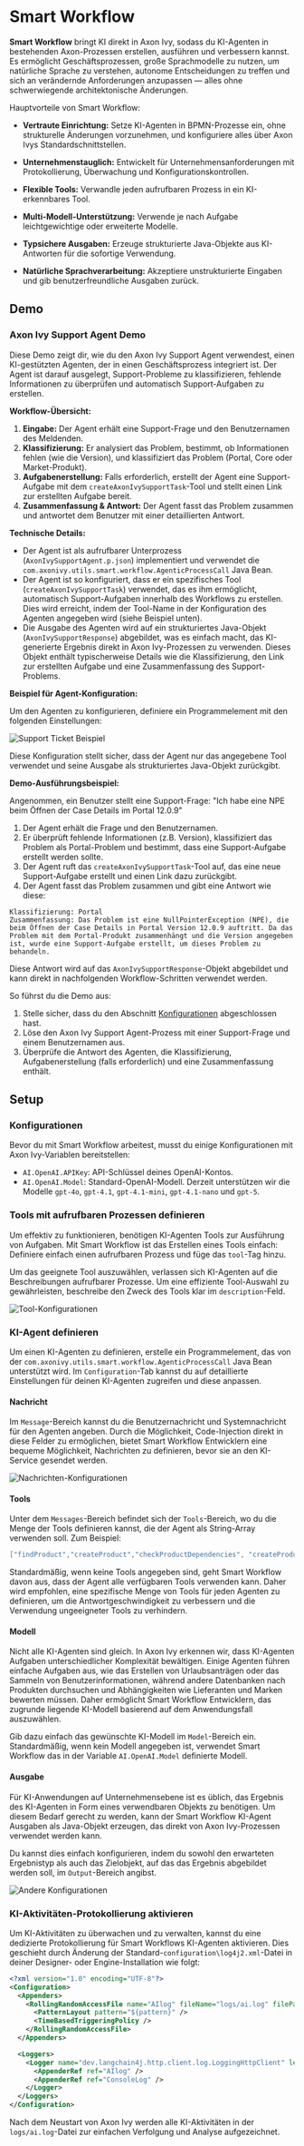 <!--
Lieber Entwickler!     

Wenn du deine wertvolle Dokumentation erstellst, beachte bitte, dass diese README.md nicht nur auf GitHub veröffentlicht wird. Diese Dokumentation wird auch automatisch verarbeitet und auf unserer Website veröffentlicht. Damit dies funktioniert, dürfen die beiden Überschriften "Demo" und "Setup" nicht geändert werden. Ändere auch nicht die Reihenfolge der Überschriften. Du kannst gerne überall Unterabschnitte hinzufügen.
-->

# Smart Workflow

**Smart Workflow** bringt KI direkt in Axon Ivy, sodass du KI-Agenten in bestehenden Axon-Prozessen erstellen, ausführen und verbessern kannst. Es ermöglicht Geschäftsprozessen, große Sprachmodelle zu nutzen, um natürliche Sprache zu verstehen, autonome Entscheidungen zu treffen und sich an verändernde Anforderungen anzupassen — alles ohne schwerwiegende architektonische Änderungen.

Hauptvorteile von Smart Workflow:

- **Vertraute Einrichtung:** Setze KI-Agenten in BPMN-Prozesse ein, ohne strukturelle Änderungen vorzunehmen, und konfiguriere alles über Axon Ivys Standardschnittstellen.

- **Unternehmenstauglich:** Entwickelt für Unternehmensanforderungen mit Protokollierung, Überwachung und Konfigurationskontrollen.

- **Flexible Tools:** Verwandle jeden aufrufbaren Prozess in ein KI-erkennbares Tool.

- **Multi-Modell-Unterstützung:** Verwende je nach Aufgabe leichtgewichtige oder erweiterte Modelle.

- **Typsichere Ausgaben:** Erzeuge strukturierte Java-Objekte aus KI-Antworten für die sofortige Verwendung.

- **Natürliche Sprachverarbeitung:** Akzeptiere unstrukturierte Eingaben und gib benutzerfreundliche Ausgaben zurück.

## Demo

### Axon Ivy Support Agent Demo

Diese Demo zeigt dir, wie du den Axon Ivy Support Agent verwendest, einen KI-gestützten Agenten, der in einen Geschäftsprozess integriert ist. Der Agent ist darauf ausgelegt, Support-Probleme zu klassifizieren, fehlende Informationen zu überprüfen und automatisch Support-Aufgaben zu erstellen.

**Workflow-Übersicht:**

1. **Eingabe:** Der Agent erhält eine Support-Frage und den Benutzernamen des Meldenden.
2. **Klassifizierung:** Er analysiert das Problem, bestimmt, ob Informationen fehlen (wie die Version), und klassifiziert das Problem (Portal, Core oder Market-Produkt).
3. **Aufgabenerstellung:** Falls erforderlich, erstellt der Agent eine Support-Aufgabe mit dem `createAxonIvySupportTask`-Tool und stellt einen Link zur erstellten Aufgabe bereit.
4. **Zusammenfassung & Antwort:** Der Agent fasst das Problem zusammen und antwortet dem Benutzer mit einer detaillierten Antwort.

**Technische Details:**

- Der Agent ist als aufrufbarer Unterprozess (`AxonIvySupportAgent.p.json`) implementiert und verwendet die `com.axonivy.utils.smart.workflow.AgenticProcessCall` Java Bean.
- Der Agent ist so konfiguriert, dass er ein spezifisches Tool (`createAxonIvySupportTask`) verwendet, das es ihm ermöglicht, automatisch Support-Aufgaben innerhalb des Workflows zu erstellen. Dies wird erreicht, indem der Tool-Name in der Konfiguration des Agenten angegeben wird (siehe Beispiel unten).
- Die Ausgabe des Agenten wird auf ein strukturiertes Java-Objekt (`AxonIvySupportResponse`) abgebildet, was es einfach macht, das KI-generierte Ergebnis direkt in Axon Ivy-Prozessen zu verwenden. Dieses Objekt enthält typischerweise Details wie die Klassifizierung, den Link zur erstellten Aufgabe und eine Zusammenfassung des Support-Problems.

**Beispiel für Agent-Konfiguration:**

Um den Agenten zu konfigurieren, definiere ein Programmelement mit den folgenden Einstellungen:

![Support Ticket Beispiel](img/support-ticket-example.png)

Diese Konfiguration stellt sicher, dass der Agent nur das angegebene Tool verwendet und seine Ausgabe als strukturiertes Java-Objekt zurückgibt.

**Demo-Ausführungsbeispiel:**

Angenommen, ein Benutzer stellt eine Support-Frage: "Ich habe eine NPE beim Öffnen der Case Details im Portal 12.0.9"

1. Der Agent erhält die Frage und den Benutzernamen.
2. Er überprüft fehlende Informationen (z.B. Version), klassifiziert das Problem als Portal-Problem und bestimmt, dass eine Support-Aufgabe erstellt werden sollte.
3. Der Agent ruft das `createAxonIvySupportTask`-Tool auf, das eine neue Support-Aufgabe erstellt und einen Link dazu zurückgibt.
4. Der Agent fasst das Problem zusammen und gibt eine Antwort wie diese:

```text
Klassifizierung: Portal
Zusammenfassung: Das Problem ist eine NullPointerException (NPE), die beim Öffnen der Case Details in Portal Version 12.0.9 auftritt. Da das Problem mit dem Portal-Produkt zusammenhängt und die Version angegeben ist, wurde eine Support-Aufgabe erstellt, um dieses Problem zu behandeln.
```

Diese Antwort wird auf das `AxonIvySupportResponse`-Objekt abgebildet und kann direkt in nachfolgenden Workflow-Schritten verwendet werden.

So führst du die Demo aus:

1. Stelle sicher, dass du den Abschnitt [Konfigurationen](#konfigurationen) abgeschlossen hast.
2. Löse den Axon Ivy Support Agent-Prozess mit einer Support-Frage und einem Benutzernamen aus.
3. Überprüfe die Antwort des Agenten, die Klassifizierung, Aufgabenerstellung (falls erforderlich) und eine Zusammenfassung enthält.

## Setup

### Konfigurationen

Bevor du mit Smart Workflow arbeitest, musst du einige Konfigurationen mit Axon Ivy-Variablen bereitstellen:

- `AI.OpenAI.APIKey`: API-Schlüssel deines OpenAI-Kontos.
- `AI.OpenAI.Model`: Standard-OpenAI-Modell. Derzeit unterstützen wir die Modelle `gpt-4o`, `gpt-4.1`, `gpt-4.1-mini`, `gpt-4.1-nano` und `gpt-5`.

### Tools mit aufrufbaren Prozessen definieren

Um effektiv zu funktionieren, benötigen KI-Agenten Tools zur Ausführung von Aufgaben. Mit Smart Workflow ist das Erstellen eines Tools einfach: Definiere einfach einen aufrufbaren Prozess und füge das `tool`-Tag hinzu.

Um das geeignete Tool auszuwählen, verlassen sich KI-Agenten auf die Beschreibungen aufrufbarer Prozesse. Um eine effiziente Tool-Auswahl zu gewährleisten, beschreibe den Zweck des Tools klar im `description`-Feld.

![Tool-Konfigurationen](img/tool-configurations.png)

### KI-Agent definieren

Um einen KI-Agenten zu definieren, erstelle ein Programmelement, das von der `com.axonivy.utils.smart.workflow.AgenticProcessCall` Java Bean unterstützt wird. Im `Configuration`-Tab kannst du auf detaillierte Einstellungen für deinen KI-Agenten zugreifen und diese anpassen.

#### Nachricht

Im `Message`-Bereich kannst du die Benutzernachricht und Systemnachricht für den Agenten angeben. Durch die Möglichkeit, Code-Injection direkt in diese Felder zu ermöglichen, bietet Smart Workflow Entwicklern eine bequeme Möglichkeit, Nachrichten zu definieren, bevor sie an den KI-Service gesendet werden.

![Nachrichten-Konfigurationen](img/agent-message-configurations.png)

#### Tools

Unter dem `Messages`-Bereich befindet sich der `Tools`-Bereich, wo du die Menge der Tools definieren kannst, die der Agent als String-Array verwenden soll. Zum Beispiel:

```java
["findProduct","createProduct","checkProductDependencies", "createProductSearchCriteria"]
```

Standardmäßig, wenn keine Tools angegeben sind, geht Smart Workflow davon aus, dass der Agent alle verfügbaren Tools verwenden kann. Daher wird empfohlen, eine spezifische Menge von Tools für jeden Agenten zu definieren, um die Antwortgeschwindigkeit zu verbessern und die Verwendung ungeeigneter Tools zu verhindern.

#### Modell

Nicht alle KI-Agenten sind gleich. In Axon Ivy erkennen wir, dass KI-Agenten Aufgaben unterschiedlicher Komplexität bewältigen. Einige Agenten führen einfache Aufgaben aus, wie das Erstellen von Urlaubsanträgen oder das Sammeln von Benutzerinformationen, während andere Datenbanken nach Produkten durchsuchen und Abhängigkeiten wie Lieferanten und Marken bewerten müssen. Daher ermöglicht Smart Workflow Entwicklern, das zugrunde liegende KI-Modell basierend auf dem Anwendungsfall auszuwählen.

Gib dazu einfach das gewünschte KI-Modell im `Model`-Bereich ein. Standardmäßig, wenn kein Modell angegeben ist, verwendet Smart Workflow das in der Variable `AI.OpenAI.Model` definierte Modell.

#### Ausgabe

Für KI-Anwendungen auf Unternehmensebene ist es üblich, das Ergebnis des KI-Agenten in Form eines verwendbaren Objekts zu benötigen.
Um diesem Bedarf gerecht zu werden, kann der Smart Workflow KI-Agent Ausgaben als Java-Objekt erzeugen, das direkt von Axon Ivy-Prozessen verwendet werden kann.

Du kannst dies einfach konfigurieren, indem du sowohl den erwarteten Ergebnistyp als auch das Zielobjekt, auf das das Ergebnis abgebildet werden soll, im `Output`-Bereich angibst.

![Andere Konfigurationen](img/agent-other-configurations.png)

### KI-Aktivitäten-Protokollierung aktivieren

Um KI-Aktivitäten zu überwachen und zu verwalten, kannst du eine dedizierte Protokollierung für Smart Workflows KI-Agenten aktivieren.
Dies geschieht durch Änderung der Standard-`configuration\log4j2.xml`-Datei in deiner Designer- oder Engine-Installation wie folgt:

```xml
<?xml version="1.0" encoding="UTF-8"?>
<Configuration>
  <Appenders>
    <RollingRandomAccessFile name="AIlog" fileName="logs/ai.log" filePattern="logs/ai-%d{yyyy-MM-dd}.log.gz" ignoreExceptions="false">
      <PatternLayout pattern="${pattern}" />
      <TimeBasedTriggeringPolicy />
    </RollingRandomAccessFile>
  </Appenders>

  <Loggers>
    <Logger name="dev.langchain4j.http.client.log.LoggingHttpClient" level="trace" includeLocation="false" additivity="false">
      <AppenderRef ref="AIlog" />
      <AppenderRef ref="ConsoleLog" />
    </Logger>
  </Loggers>
</Configuration>
```

Nach dem Neustart von Axon Ivy werden alle KI-Aktivitäten in der `logs/ai.log`-Datei zur einfachen Verfolgung und Analyse aufgezeichnet.
